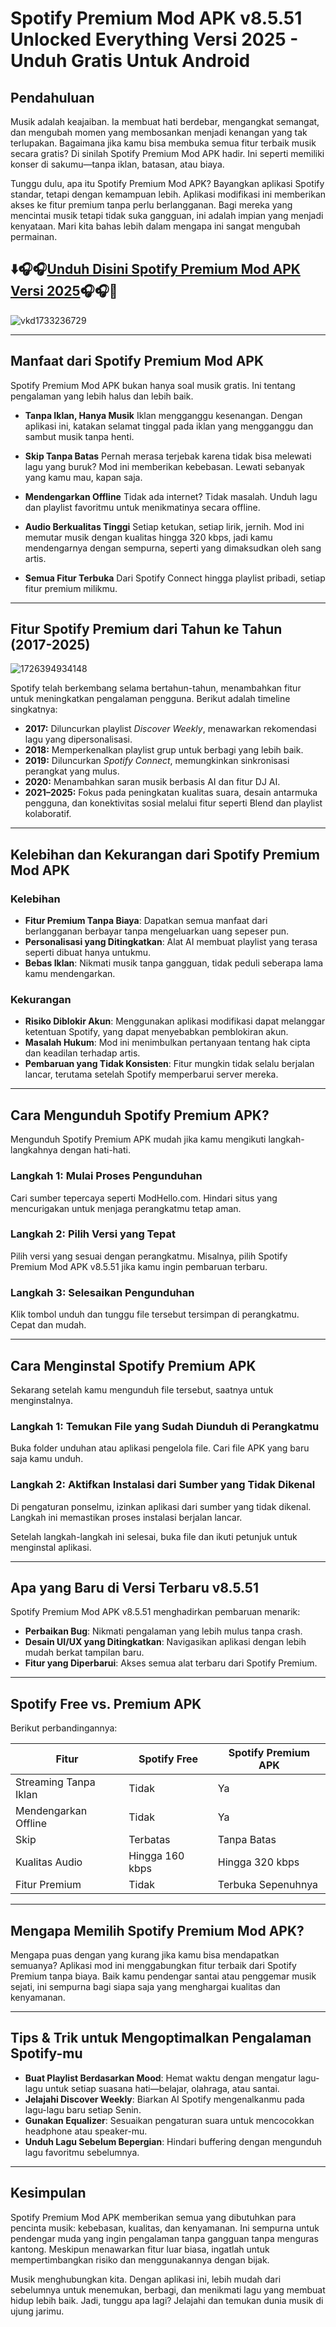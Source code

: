 # Spotify Premium Mod APK v8.5.51 Unlocked Everything Versi 2025 - Unduh Gratis Untuk Android

## Pendahuluan

Musik adalah keajaiban. Ia membuat hati berdebar, mengangkat semangat, dan mengubah momen yang membosankan menjadi kenangan yang tak terlupakan. Bagaimana jika kamu bisa membuka semua fitur terbaik musik secara gratis? Di sinilah Spotify Premium Mod APK hadir. Ini seperti memiliki konser di sakumu—tanpa iklan, batasan, atau biaya. 

Tunggu dulu, apa itu Spotify Premium Mod APK? Bayangkan aplikasi Spotify standar, tetapi dengan kemampuan lebih. Aplikasi modifikasi ini memberikan akses ke fitur premium tanpa perlu berlangganan. Bagi mereka yang mencintai musik tetapi tidak suka gangguan, ini adalah impian yang menjadi kenyataan. Mari kita bahas lebih dalam mengapa ini sangat mengubah permainan.


## ⬇️🎧🎧[Unduh Disini Spotify Premium Mod APK Versi 2025](https://modhello.com/spotify-premium/)🎧🎧📲
![vkd1733236729](https://github.com/user-attachments/assets/d96be081-bbe7-471b-b57f-f0279709f4cb)

---

## Manfaat dari Spotify Premium Mod APK

Spotify Premium Mod APK bukan hanya soal musik gratis. Ini tentang pengalaman yang lebih halus dan lebih baik.

- **Tanpa Iklan, Hanya Musik**
  Iklan mengganggu kesenangan. Dengan aplikasi ini, katakan selamat tinggal pada iklan yang mengganggu dan sambut musik tanpa henti.

- **Skip Tanpa Batas**
  Pernah merasa terjebak karena tidak bisa melewati lagu yang buruk? Mod ini memberikan kebebasan. Lewati sebanyak yang kamu mau, kapan saja.

- **Mendengarkan Offline**
  Tidak ada internet? Tidak masalah. Unduh lagu dan playlist favoritmu untuk menikmatinya secara offline.

- **Audio Berkualitas Tinggi**
  Setiap ketukan, setiap lirik, jernih. Mod ini memutar musik dengan kualitas hingga 320 kbps, jadi kamu mendengarnya dengan sempurna, seperti yang dimaksudkan oleh sang artis.

- **Semua Fitur Terbuka**
  Dari Spotify Connect hingga playlist pribadi, setiap fitur premium milikmu.

---

## Fitur Spotify Premium dari Tahun ke Tahun (2017-2025)

![1726394934148](https://github.com/user-attachments/assets/ff6ceda7-109a-42d4-b71f-f8043a8c7f5f)


Spotify telah berkembang selama bertahun-tahun, menambahkan fitur untuk meningkatkan pengalaman pengguna. Berikut adalah timeline singkatnya:

- **2017:** Diluncurkan playlist *Discover Weekly*, menawarkan rekomendasi lagu yang dipersonalisasi.
- **2018:** Memperkenalkan playlist grup untuk berbagi yang lebih baik.
- **2019:** Diluncurkan *Spotify Connect*, memungkinkan sinkronisasi perangkat yang mulus.
- **2020:** Menambahkan saran musik berbasis AI dan fitur DJ AI.
- **2021–2025:** Fokus pada peningkatan kualitas suara, desain antarmuka pengguna, dan konektivitas sosial melalui fitur seperti Blend dan playlist kolaboratif.

---

## Kelebihan dan Kekurangan dari Spotify Premium Mod APK

### **Kelebihan**
- **Fitur Premium Tanpa Biaya**: Dapatkan semua manfaat dari berlangganan berbayar tanpa mengeluarkan uang sepeser pun.
- **Personalisasi yang Ditingkatkan**: Alat AI membuat playlist yang terasa seperti dibuat hanya untukmu.
- **Bebas Iklan**: Nikmati musik tanpa gangguan, tidak peduli seberapa lama kamu mendengarkan.

### **Kekurangan**
- **Risiko Diblokir Akun**: Menggunakan aplikasi modifikasi dapat melanggar ketentuan Spotify, yang dapat menyebabkan pemblokiran akun.
- **Masalah Hukum**: Mod ini menimbulkan pertanyaan tentang hak cipta dan keadilan terhadap artis.
- **Pembaruan yang Tidak Konsisten**: Fitur mungkin tidak selalu berjalan lancar, terutama setelah Spotify memperbarui server mereka.

---

## Cara Mengunduh Spotify Premium APK?

Mengunduh Spotify Premium APK mudah jika kamu mengikuti langkah-langkahnya dengan hati-hati.

### **Langkah 1: Mulai Proses Pengunduhan**
Cari sumber tepercaya seperti ModHello.com. Hindari situs yang mencurigakan untuk menjaga perangkatmu tetap aman.

### **Langkah 2: Pilih Versi yang Tepat**
Pilih versi yang sesuai dengan perangkatmu. Misalnya, pilih Spotify Premium Mod APK v8.5.51 jika kamu ingin pembaruan terbaru.

### **Langkah 3: Selesaikan Pengunduhan**
Klik tombol unduh dan tunggu file tersebut tersimpan di perangkatmu. Cepat dan mudah.

---

## Cara Menginstal Spotify Premium APK

Sekarang setelah kamu mengunduh file tersebut, saatnya untuk menginstalnya.

### **Langkah 1: Temukan File yang Sudah Diunduh di Perangkatmu**
Buka folder unduhan atau aplikasi pengelola file. Cari file APK yang baru saja kamu unduh.

### **Langkah 2: Aktifkan Instalasi dari Sumber yang Tidak Dikenal**
Di pengaturan ponselmu, izinkan aplikasi dari sumber yang tidak dikenal. Langkah ini memastikan proses instalasi berjalan lancar.

Setelah langkah-langkah ini selesai, buka file dan ikuti petunjuk untuk menginstal aplikasi.

---

## Apa yang Baru di Versi Terbaru v8.5.51

Spotify Premium Mod APK v8.5.51 menghadirkan pembaruan menarik:

- **Perbaikan Bug**: Nikmati pengalaman yang lebih mulus tanpa crash.
- **Desain UI/UX yang Ditingkatkan**: Navigasikan aplikasi dengan lebih mudah berkat tampilan baru.
- **Fitur yang Diperbarui**: Akses semua alat terbaru dari Spotify Premium.

---

## Spotify Free vs. Premium APK

Berikut perbandingannya:

| Fitur                   | Spotify Free            | Spotify Premium APK        |
|-------------------------|-------------------------|----------------------------|
| Streaming Tanpa Iklan   | Tidak                   | Ya                         |
| Mendengarkan Offline    | Tidak                   | Ya                         |
| Skip                    | Terbatas                | Tanpa Batas                |
| Kualitas Audio          | Hingga 160 kbps        | Hingga 320 kbps            |
| Fitur Premium           | Tidak                   | Terbuka Sepenuhnya         |

---

## Mengapa Memilih Spotify Premium Mod APK?

Mengapa puas dengan yang kurang jika kamu bisa mendapatkan semuanya? Aplikasi mod ini menggabungkan fitur terbaik dari Spotify Premium tanpa biaya. Baik kamu pendengar santai atau penggemar musik sejati, ini sempurna bagi siapa saja yang menghargai kualitas dan kenyamanan.

---

## Tips & Trik untuk Mengoptimalkan Pengalaman Spotify-mu

- **Buat Playlist Berdasarkan Mood**: Hemat waktu dengan mengatur lagu-lagu untuk setiap suasana hati—belajar, olahraga, atau santai.
- **Jelajahi Discover Weekly**: Biarkan AI Spotify mengenalkanmu pada lagu-lagu baru setiap Senin.
- **Gunakan Equalizer**: Sesuaikan pengaturan suara untuk mencocokkan headphone atau speaker-mu.
- **Unduh Lagu Sebelum Bepergian**: Hindari buffering dengan mengunduh lagu favoritmu sebelumnya.

---

## Kesimpulan

Spotify Premium Mod APK memberikan semua yang dibutuhkan para pencinta musik: kebebasan, kualitas, dan kenyamanan. Ini sempurna untuk pendengar muda yang ingin pengalaman tanpa gangguan tanpa menguras kantong. Meskipun menawarkan fitur luar biasa, ingatlah untuk mempertimbangkan risiko dan menggunakannya dengan bijak.

Musik menghubungkan kita. Dengan aplikasi ini, lebih mudah dari sebelumnya untuk menemukan, berbagi, dan menikmati lagu yang membuat hidup lebih baik. Jadi, tunggu apa lagi? Jelajahi dan temukan dunia musik di ujung jarimu.
